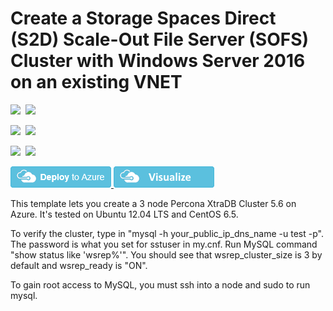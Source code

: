 # Create a Storage Spaces Direct (S2D) Scale-Out File Server (SOFS) Cluster with Windows Server 2016 on an existing VNET

<IMG SRC="https://azurequickstartsservice.blob.core.windows.net/badges/mysql-ha-pxc-zones/PublicLastTestDate.svg" />&nbsp;
<IMG SRC="https://azurequickstartsservice.blob.core.windows.net/badges/mysql-ha-pxc-zones/PublicDeployment.svg" />&nbsp;

<IMG SRC="https://azurequickstartsservice.blob.core.windows.net/badges/mysql-ha-pxc-zones/FairfaxLastTestDate.svg" />&nbsp;
<IMG SRC="https://azurequickstartsservice.blob.core.windows.net/badges/mysql-ha-pxc-zones/FairfaxDeployment.svg" />&nbsp;

<IMG SRC="https://azurequickstartsservice.blob.core.windows.net/badges/mysql-ha-pxc-zones/BestPracticeResult.svg" />&nbsp;
<IMG SRC="https://azurequickstartsservice.blob.core.windows.net/badges/mysql-ha-pxc-zones/CredScanResult.svg" />&nbsp;

<a href="https://portal.azure.com/#create/Microsoft.Template/uri/https%3A%2F%2Fazresiliency.blob.core.windows.net%2Fmysql-ha-pxc-zones%2Fazuredeploy.json" target="_blank">
    <img src="https://raw.githubusercontent.com/Azure/azure-quickstart-templates/master/1-CONTRIBUTION-GUIDE/images/deploytoazure.png"/>
</a>
<a href="http://armviz.io/#/?load=https%3A%2F%2Fresiliency.blob.core.windows.net%2Fmysql-ha-pxc-zones%2Fazuredeploy.json" target="_blank">
    <img src="https://raw.githubusercontent.com/Azure/azure-quickstart-templates/master/1-CONTRIBUTION-GUIDE/images/visualizebutton.png"/>
</a>


This template lets you create a 3 node Percona XtraDB Cluster 5.6 on Azure.  It's tested on Ubuntu 12.04 LTS and CentOS 6.5.  

To verify the cluster, type in "mysql -h your_public_ip_dns_name -u test -p".  The password is what you set for sstuser in my.cnf. Run MySQL command "show status like 'wsrep%'".  You should see that wsrep_cluster_size is 3 by default and wsrep_ready is "ON". 

To gain root access to MySQL, you must ssh into a node and sudo to run mysql.   


